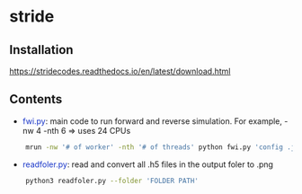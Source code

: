 # stride
## Installation
https://stridecodes.readthedocs.io/en/latest/download.html
## Contents 
- <font color="#1936C9">fwi.py</font>: main code to run forward and reverse simulation. For example, -nw 4 -nth 6 => uses 24 CPUs
```bash
    mrun -nw '# of worker' -nth '# of threads' python fwi.py 'config .json file path'
``` 
- <font color="#1936C9">readfoler.py</font>: read and convert all .h5 files in the output foler to .png
```bash
    python3 readfoler.py --folder 'FOLDER PATH'
``` 
    